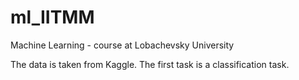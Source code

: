 # ml_IITMM
Machine Learning - course at Lobachevsky University

The data is taken from Kaggle. The first task is a classification task.
